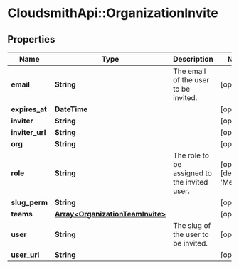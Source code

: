# CloudsmithApi::OrganizationInvite

## Properties
Name | Type | Description | Notes
------------ | ------------- | ------------- | -------------
**email** | **String** | The email of the user to be invited. | [optional] 
**expires_at** | **DateTime** |  | [optional] 
**inviter** | **String** |  | [optional] 
**inviter_url** | **String** |  | [optional] 
**org** | **String** |  | [optional] 
**role** | **String** | The role to be assigned to the invited user. | [optional] [default to &#39;Member&#39;]
**slug_perm** | **String** |  | [optional] 
**teams** | [**Array&lt;OrganizationTeamInvite&gt;**](OrganizationTeamInvite.md) |  | [optional] 
**user** | **String** | The slug of the user to be invited. | [optional] 
**user_url** | **String** |  | [optional] 


